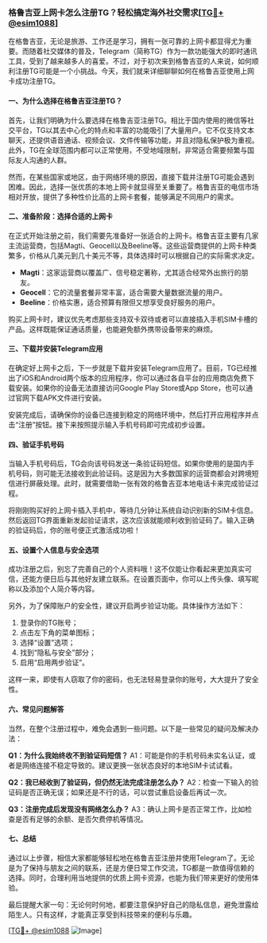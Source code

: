 ### 格鲁吉亚上网卡怎么注册TG？轻松搞定海外社交需求[[TG💪+ @esim1088](https://t.me/s/esim1088)]

在格鲁吉亚，无论是旅游、工作还是学习，拥有一张可靠的上网卡都显得尤为重要。而随着社交媒体的普及，Telegram（简称TG）作为一款功能强大的即时通讯工具，受到了越来越多人的喜爱。不过，对于初次来到格鲁吉亚的人来说，如何顺利注册TG可能是一个小挑战。今天，我们就来详细聊聊如何在格鲁吉亚使用上网卡成功注册TG。

#### 一、为什么选择在格鲁吉亚注册TG？

首先，让我们明确为什么要选择在格鲁吉亚注册TG。相比于国内使用的微信等社交平台，TG以其去中心化的特点和丰富的功能吸引了大量用户。它不仅支持文本聊天，还提供语音通话、视频会议、文件传输等功能，并且对隐私保护极为重视。此外，TG在全球范围内都可以正常使用，不受地域限制，非常适合需要频繁与国际友人沟通的人群。

然而，在某些国家或地区，由于网络环境的原因，直接下载并注册TG可能会遇到困难。因此，选择一张优质的本地上网卡就显得至关重要了。格鲁吉亚的电信市场相对开放，提供了多种性价比高的上网卡套餐，能够满足不同用户的需求。

#### 二、准备阶段：选择合适的上网卡

在正式开始注册之前，我们需要先准备好一张适合的上网卡。格鲁吉亚主要有几家主流运营商，包括Magti、Geocell以及Beeline等。这些运营商提供的上网卡种类繁多，价格从几美元到几十美元不等，具体选择时可以根据自己的实际需求决定。

- **Magti**：这家运营商以覆盖广、信号稳定著称，尤其适合经常外出旅行的朋友。
- **Geocell**：它的流量套餐非常丰富，适合需要大量数据流量的用户。
- **Beeline**：价格实惠，适合预算有限但又想享受良好服务的用户。

购买上网卡时，建议优先考虑那些支持双卡双待或者可以直接插入手机SIM卡槽的产品。这样既能保证通话质量，也能避免额外携带设备带来的麻烦。

#### 三、下载并安装Telegram应用

在确定好上网卡之后，下一步就是下载并安装Telegram应用了。目前，TG已经推出了iOS和Android两个版本的应用程序，你可以通过各自平台的应用商店免费下载安装。如果你的设备无法直接访问Google Play Store或App Store，也可以通过官网下载APK文件进行安装。

安装完成后，请确保你的设备已连接到稳定的网络环境中，然后打开应用程序并点击“注册”按钮。接下来按照提示输入手机号码即可完成初步设置。

#### 四、验证手机号码

当输入手机号码后，TG会向该号码发送一条验证码短信。如果你使用的是国内手机号码，则可能无法接收到此验证码。这是因为大多数国家的运营商都会对跨境短信进行屏蔽处理。此时，就需要借助一张有效的格鲁吉亚本地电话卡来完成验证过程。

将刚刚购买好的上网卡插入手机中，等待几分钟让系统自动识别新的SIM卡信息。然后返回TG界面重新发起验证请求，这次应该就能顺利收到验证码了。输入正确的验证码后，你的账号便正式激活成功啦！

#### 五、设置个人信息与安全选项

成功注册之后，别忘了完善自己的个人资料哦！这不仅能让你看起来更加真实可信，还能方便日后与其他好友建立联系。在设置页面中，你可以上传头像、填写昵称以及添加个人简介等内容。

另外，为了保障账户的安全性，建议开启两步验证功能。具体操作方法如下：
1. 登录你的TG账号；
2. 点击左下角的菜单图标；
3. 选择“设置”选项；
4. 找到“隐私与安全”部分；
5. 启用“启用两步验证”。

这样一来，即使有人窃取了你的密码，也无法轻易登录你的账号，大大提升了安全性。

#### 六、常见问题解答

当然，在整个注册过程中，难免会遇到一些问题。以下是一些常见的疑问及解决办法：

**Q1：为什么我始终收不到验证码短信？**
A1：可能是你的手机号码未实名认证，或者是网络连接不稳定导致的。建议更换一张状态良好的本地SIM卡试试看。

**Q2：我已经收到了验证码，但仍然无法完成注册怎么办？**
A2：检查一下输入的验证码是否正确无误；如果还是不行的话，可以尝试重启设备后再试一次。

**Q3：注册完成后发现没有网络怎么办？**
A3：确认上网卡是否正常工作，比如检查是否有足够的余额、是否欠费停机等情况。

#### 七、总结

通过以上步骤，相信大家都能够轻松地在格鲁吉亚注册并使用Telegram了。无论是为了保持与朋友之间的联系，还是方便日常工作交流，TG都是一款值得信赖的选择。同时，合理利用当地提供的优质上网卡资源，也能为我们带来更好的使用体验。

最后提醒大家一句：无论何时何地，都要注意保护好自己的隐私信息，避免泄露给陌生人。只有这样，才能真正享受到科技带来的便利与乐趣。

[[TG💪+ @esim1088](https://t.me/s/esim1088) ![Image](https://i.postimg.cc/4NQfJmqS/Snipaste-2025-05-13-00-14-12.png)]